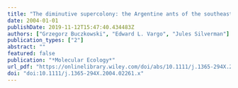 ```yaml
---
title: "The diminutive supercolony: the Argentine ants of the southeastern United States"
date: 2004-01-01
publishDate: 2019-11-12T15:47:40.434483Z
authors: ["Grzegorz Buczkowski", "Edward L. Vargo", "Jules Silverman"]
publication_types: ["2"]
abstract: ""
featured: false
publication: "*Molecular Ecology*"
url_pdf: "https://onlinelibrary.wiley.com/doi/abs/10.1111/j.1365-294X.2004.02261.x https://onlinelibrary.wiley.com/doi/pdf/10.1111/j.1365-294X.2004.02261.x"
doi: "doi:10.1111/j.1365-294X.2004.02261.x"
---
```


